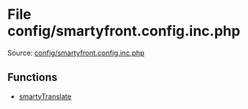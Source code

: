 File config/smartyfront.config.inc.php
=========
Source: [config/smartyfront.config.inc.php](https://github.com/PrestaShop/PrestaShop/blob/1.6.1.1/config/smartyfront.config.inc.php)



Functions
---------

* [smartyTranslate](function.smartyTranslate)
